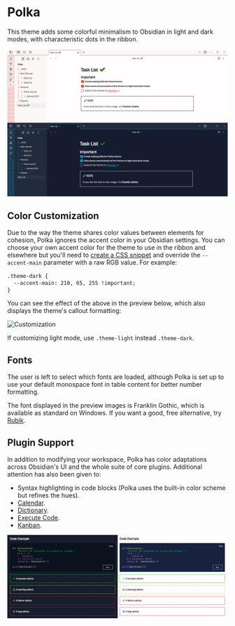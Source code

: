 # Polka

This theme adds some colorful minimalism to Obsidian in light and dark modes, with characteristic dots in the ribbon.

![Preview](polka.png)

## Color Customization

Due to the way the theme shares color values between elements for cohesion, Polka ignores the accent color in your Obsidian settings. You can choose your own accent color for the theme to use in the ribbon and elsewhere but you'll need to [create a CSS snippet](https://help.obsidian.md/Extending+Obsidian/CSS+snippets) and override the `--accent-main` parameter with a raw RGB value. For example:

```
.theme-dark {
  --accent-main: 210, 65, 255 !important;
}
```

You can see the effect of the above in the preview below, which also displays the theme's callout formatting:

![Customization](color_customization.png)

If customizing light mode, use `.theme-light` instead `.theme-dark`.

## Fonts

The user is left to select which fonts are loaded, although Polka is set up to use your default monospace font in table content for better number formatting.

The font displayed in the preview images is Franklin Gothic, which is available as standard on Windows. If you want a good, free alternative, try [Rubik](https://fonts.google.com/specimen/Rubik).

## Plugin Support

In addition to modifying your workspace, Polka has color adaptations across Obsidian's UI and the whole suite of core plugins. Additional attention has also been given to:

- Syntax highlighting in code blocks (Polka uses the built-in color scheme but refines the hues).
- [Calendar](https://github.com/liamcain/obsidian-calendar-plugin).
- [Dictionary](https://github.com/phibr0/obsidian-dictionary).
- [Execute Code](https://github.com/twibiral/obsidian-execute-code).
- [Kanban](https://github.com/mgmeyers/obsidian-kanban).

![Example](code_example.png)
